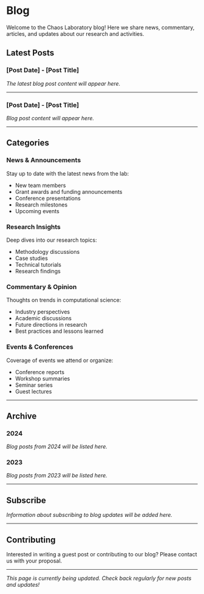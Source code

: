 # Blog

Welcome to the Chaos Laboratory blog! Here we share news, commentary, articles, and updates about our research and activities.

## Latest Posts

### [Post Date] - [Post Title]

*The latest blog post content will appear here.*

---

### [Post Date] - [Post Title]

*Blog post content will appear here.*

---

## Categories

### News & Announcements

Stay up to date with the latest news from the lab:

- New team members
- Grant awards and funding announcements
- Conference presentations
- Research milestones
- Upcoming events

### Research Insights

Deep dives into our research topics:

- Methodology discussions
- Case studies
- Technical tutorials
- Research findings

### Commentary & Opinion

Thoughts on trends in computational science:

- Industry perspectives
- Academic discussions
- Future directions in research
- Best practices and lessons learned

### Events & Conferences

Coverage of events we attend or organize:

- Conference reports
- Workshop summaries
- Seminar series
- Guest lectures

---

## Archive

### 2024

*Blog posts from 2024 will be listed here.*

### 2023

*Blog posts from 2023 will be listed here.*

---

## Subscribe

*Information about subscribing to blog updates will be added here.*

---

## Contributing

Interested in writing a guest post or contributing to our blog? Please contact us with your proposal.

---

*This page is currently being updated. Check back regularly for new posts and updates!*
